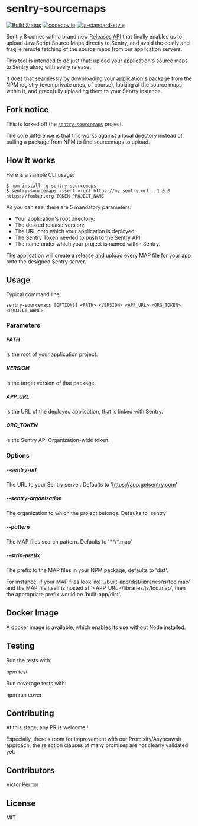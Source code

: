 # sentry-sourcemaps

[![Build Status](https://travis-ci.org/Polyconseil/sentry-sourcemaps.svg?branch=master)](https://travis-ci.org/Polyconseil/sentry-sourcemaps)
[![codecov.io](https://codecov.io/github/Polyconseil/sentry-sourcemaps/coverage.svg?branch=master)](https://codecov.io/github/Polyconseil/sentry-sourcemaps?branch=master)
[![js-standard-style](https://img.shields.io/badge/code%20style-standard-brightgreen.svg)](http://standardjs.com/)


Sentry 8 comes with a brand new [Releases API][release_api] that finally enables us to
upload JavaScript Source Maps directly to Sentry, and avoid the costly and fragile
remote fetching of the source maps from our application servers.

This tool is intended to do just that: upload your application's source maps to
Sentry along with every release.

It does that seamlessly by downloading your application's package from the NPM
registry (even private ones, of course), looking at the source maps within it,
and gracefully uploading them to your Sentry instance.

## Fork notice

This is forked off the [`sentry-sourcemaps`](https://github.com/Polyconseil/sentry-sourcemaps) project. 

The core difference is that this works against a local directory instead of pulling a package from NPM to find sourcemaps to upload.

## How it works

Here is a sample CLI usage:

    $ npm install -g sentry-sourcemaps
    $ sentry-sourcemaps --sentry-url https://my.sentry.url . 1.0.0 https://foobar.org TOKEN PROJECT_NAME

As you can see, there are 5 mandatory parameters:

* Your application's root directory;
* The desired release version;
* The URL onto which your application is deployed;
* The Sentry Token needed to push to the Sentry API.
* The name under which your project is named within Sentry.

The application will [create a release][create_release] and upload every MAP file for your app onto
the designed Sentry server.

## Usage

Typical command line:

    sentry-sourcemaps [OPTIONS] <PATH> <VERSION> <APP_URL> <ORG_TOKEN> <PROJECT_NAME>

### Parameters

##### PATH
 is the root of your application project.
##### VERSION
 is the target version of that package.
##### APP_URL
 is the URL of the deployed application, that is linked with Sentry.
##### ORG_TOKEN
 is the Sentry API Organization-wide token.

### Options

##### --sentry-url
The URL to your Sentry server. Defaults to 'https://app.getsentry.com'

##### --sentry-organization
The organization to which the project belongs. Defaults to 'sentry'

##### --pattern
The MAP files search pattern. Defaults to '**/*.map'

##### --strip-prefix

The prefix to the MAP files in your NPM package, defaults to 'dist'.

For instance, if your MAP files look like './built-app/dist/libraries/js/foo.map'
and the MAP file itself is hosted at '<APP_URL>/libraries/js/foo.map', then
the appropriate prefix would be 'built-app/dist'.


## Docker Image

A docker image is available, which enables its use without Node installed.

## Testing

Run the tests with:

  npm test

Run coverage tests with:

  npm run cover

## Contributing

At this stage, any PR is welcome !

Especially, there's room for improvement with our Promisify/Asyncawait approach,
the rejection clauses of many promises are not clearly validated yet.

## Contributors

Victor Perron


## License

MIT

[release_api]: https://docs.getsentry.com/hosted/clients/javascript/sourcemaps/#uploading-source-maps-to-sentry
[create_release]:https://docs.getsentry.com/hosted/api/releases/post-project-releases/
